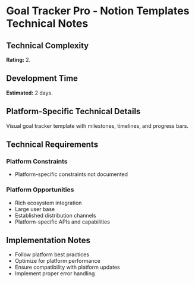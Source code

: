 # Goal Tracker Pro - Notion Templates Technical Notes

## Technical Complexity
**Rating:** 2.

## Development Time
**Estimated:** 2 days.

## Platform-Specific Technical Details
Visual goal tracker template with milestones, timelines, and progress bars.

## Technical Requirements

### Platform Constraints
- Platform-specific constraints not documented

### Platform Opportunities
- Rich ecosystem integration
- Large user base
- Established distribution channels
- Platform-specific APIs and capabilities

## Implementation Notes
- Follow platform best practices
- Optimize for platform performance
- Ensure compatibility with platform updates
- Implement proper error handling
